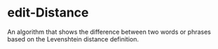 # edit-Distance
An algorithm that shows the difference between two words or phrases based on the Levenshtein distance definition.
